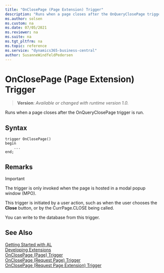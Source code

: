 ```yaml
---
title: "OnClosePage (Page Extension) Trigger"
description: "Runs when a page closes after the OnQueryClosePage trigger is run."
ms.author: solsen
ms.custom: na
ms.date: 07/05/2021
ms.reviewer: na
ms.suite: na
ms.tgt_pltfrm: na
ms.topic: reference
ms.service: "dynamics365-business-central"
author: SusanneWindfeldPedersen
---
```

[//]: # (START>DO_NOT_EDIT)
[//]: # (IMPORTANT:Do not edit any of the content between here and the END>DO_NOT_EDIT.)
[//]: # (Any modifications should be made in the .xml files in the ModernDev repo.)

# OnClosePage (Page Extension) Trigger
> **Version**: _Available or changed with runtime version 1.0._

Runs when a page closes after the OnQueryClosePage trigger is run.


## Syntax
```
trigger OnClosePage()
begin
    ...
end;
```



[//]: # (IMPORTANT: END>DO_NOT_EDIT)

## Remarks

> [!IMPORTANT]  
> The trigger is only invoked when the page is hosted in a modal popup window \(MPO\).

This trigger is initiated by a user action, such as when the user chooses the **Close** button, or by the CurrPage.CLOSE  being called.  

You can write to the database from this trigger.

## See Also  
[Getting Started with AL](../../devenv-get-started.md)  
[Developing Extensions](../../devenv-dev-overview.md)  
[OnClosePage (Page) Trigger](../page/devenv-onclosepage-page-trigger.md)  
[OnClosePage (Request Page) Trigger](../requestpage/devenv-onclosepage-requestpage-trigger.md)  
[OnClosePage (Request Page Extension) Trigger](../requestpageextension/devenv-onclosepage-requestpageextension-trigger.md)
